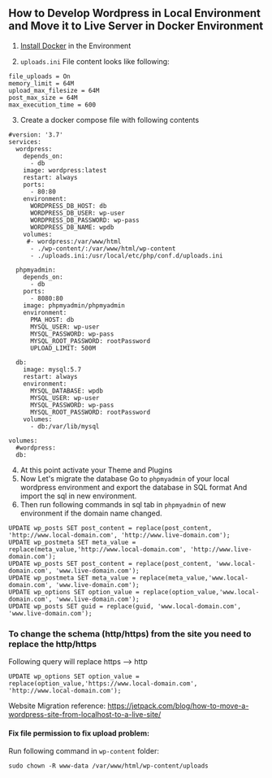 ## How to Develop Wordpress in Local Environment and Move it to Live Server in Docker Environment

1.  [Install Docker](https://github.com/mrahman-vf-ic-bd/wordpress-dev-with-docker/blob/main/docker-installation.md)  in the Environment 
    
2.  `uploads.ini` File content looks like following:
    

```
file_uploads = On
memory_limit = 64M
upload_max_filesize = 64M
post_max_size = 64M
max_execution_time = 600
```

3.  Create a docker compose file with following contents

```
#version: '3.7'
services:
  wordpress:
    depends_on:
      - db
    image: wordpress:latest
    restart: always
    ports:
      - 80:80
    environment:
      WORDPRESS_DB_HOST: db
      WORDPRESS_DB_USER: wp-user
      WORDPRESS_DB_PASSWORD: wp-pass
      WORDPRESS_DB_NAME: wpdb
    volumes:
     #- wordpress:/var/www/html
      - ./wp-content/:/var/www/html/wp-content     
      - ./uploads.ini:/usr/local/etc/php/conf.d/uploads.ini 

  phpmyadmin:
    depends_on:
      - db
    ports:
      - 8080:80
    image: phpmyadmin/phpmyadmin
    environment:
      PMA_HOST: db
      MYSQL_USER: wp-user
      MYSQL_PASSWORD: wp-pass
      MYSQL_ROOT_PASSWORD: rootPassword
      UPLOAD_LIMIT: 500M

  db:
    image: mysql:5.7
    restart: always
    environment:
      MYSQL_DATABASE: wpdb
      MYSQL_USER: wp-user
      MYSQL_PASSWORD: wp-pass
      MYSQL_ROOT_PASSWORD: rootPassword
    volumes:
      - db:/var/lib/mysql
    
volumes:
  #wordpress:
  db:
```

4.  At this point activate your Theme and Plugins
5.  Now Let's migrate the database
    Go to `phpmyadmin` of your local wordpress environment and export the database in SQL format
    And import the sql in new environment.
6.  Then run following commands in sql tab in `phpmyadmin` of new environment if the domain name changed.

```
UPDATE wp_posts SET post_content = replace(post_content, 'http://www.local-domain.com', 'http://www.live-domain.com'); 
UPDATE wp_postmeta SET meta_value = replace(meta_value,'http://www.local-domain.com', 'http://www.live-domain.com');
UPDATE wp_posts SET post_content = replace(post_content, 'www.local-domain.com', 'www.live-domain.com'); 
UPDATE wp_postmeta SET meta_value = replace(meta_value,'www.local-domain.com', 'www.live-domain.com');
UPDATE wp_options SET option_value = replace(option_value,'www.local-domain.com', 'www.live-domain.com');
UPDATE wp_posts SET guid = replace(guid, 'www.local-domain.com', 'www.live-domain.com');
```
### To change the schema (http/https) from the site you need to replace the http/https
Following query will replace https --> http
```
UPDATE wp_options SET option_value = replace(option_value,'https://www.local-domain.com', 'http://www.local-domain.com');
```

Website Migration reference: https://jetpack.com/blog/how-to-move-a-wordpress-site-from-localhost-to-a-live-site/

#### Fix file permission to fix upload problem:

Run following command in `wp-content` folder:

```
sudo chown -R www-data /var/www/html/wp-content/uploads
```
